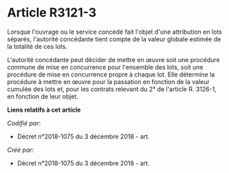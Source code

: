 # Article R3121-3

Lorsque l'ouvrage ou le service concédé fait l'objet d'une attribution en lots séparés, l'autorité concédante tient compte de
la valeur globale estimée de la totalité de ces lots.

L'autorité concédante peut décider de mettre en œuvre soit une procédure commune de mise en concurrence pour l'ensemble des
lots, soit une procédure de mise en concurrence propre à chaque lot. Elle détermine la procédure à mettre en œuvre pour la
passation en fonction de la valeur cumulée des lots et, pour les contrats relevant du 2° de l'article R. 3126-1, en fonction
de leur objet.

**Liens relatifs à cet article**

_Codifié par_:

  - Décret n°2018-1075 du 3 décembre 2018 - art.

_Créé par_:

  - Décret n°2018-1075 du 3 décembre 2018 - art.
